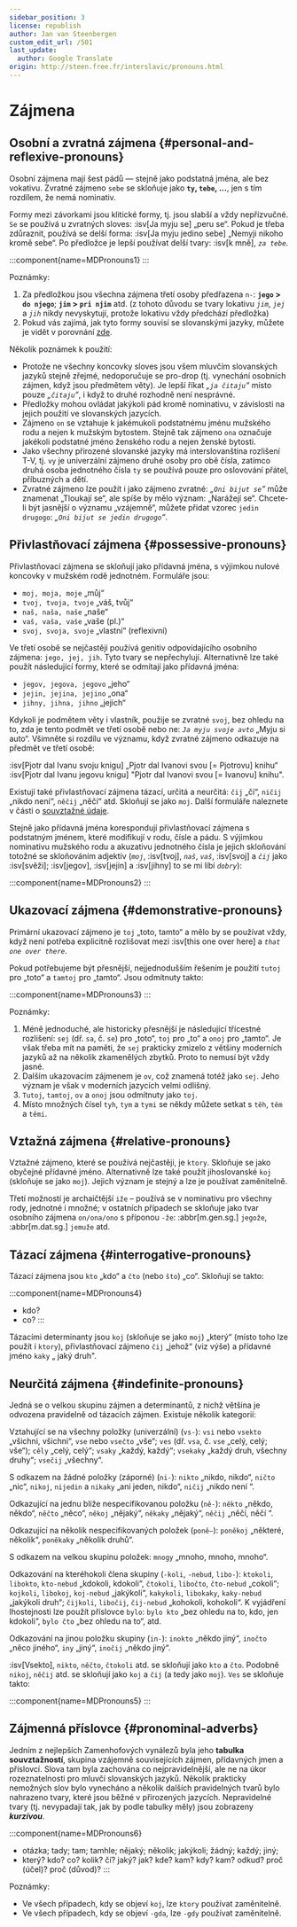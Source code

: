```yaml
---
sidebar_position: 3
license: republish
author: Jan van Steenbergen
custom_edit_url: /501
last_update:
  author: Google Translate
origin: http://steen.free.fr/interslavic/pronouns.html
---
```


# Zájmena

## Osobní a zvratná zájmena \{#personal-and-reflexive-pronouns}

Osobní zájmena mají šest pádů — stejně jako podstatná jména, ale bez vokativu. Zvratné zájmeno `sebe` se skloňuje jako **`ty`, `tebe`, ...**, jen s tím rozdílem, že nemá nominativ.

Formy mezi závorkami jsou klitické formy, tj. jsou slabší a vždy nepřízvučné. `Se` se používá u zvratných sloves: :isv[Ja myju se] „peru se“. Pokud je třeba zdůraznit, používá se delší forma: :isv[Ja myju jedino sebe] „Nemyji nikoho kromě sebe“. Po předložce je lepší používat delší tvary: :isv[k mně], _`za tebe`_.

:::component{name=MDPronouns1}
:::

Poznámky:

1. Za předložkou jsou všechna zájmena třetí osoby předřazena `n-`: **`jego` > `do njego`**; **`jim` > `pri njim`** atd. (z tohoto důvodu se tvary lokativu _`jim`_, _`jej`_ a _`jih`_ nikdy nevyskytují, protože lokativu vždy předchází předložka)
2. Pokud vás zajímá, jak tyto formy souvisí se slovanskými jazyky, můžete je vidět v porovnání [zde][1].

Několik poznámek k použití:

- Protože ne všechny koncovky sloves jsou všem mluvčím slovanských jazyků stejně zřejmé, nedoporučuje se pro-drop (tj. vynechání osobních zájmen, když jsou předmětem věty). Je lepší říkat _„`ja čitaju`“_ místo pouze _„`čitaju`“_, i když to druhé rozhodně není nesprávné.
- Předložky mohou ovládat jakýkoli pád kromě nominativu, v závislosti na jejich použití ve slovanských jazycích.
- Zájmeno `on` se vztahuje k jakémukoli podstatnému jménu mužského rodu a nejen k mužským bytostem. Stejně tak zájmeno `ona` označuje jakékoli podstatné jméno ženského rodu a nejen ženské bytosti.
- Jako všechny přirozené slovanské jazyky má interslovanština rozlišení T-V, tj. `vy` je univerzální zájmeno druhé osoby pro obě čísla, zatímco druhá osoba jednotného čísla `ty` se používá pouze pro oslovování přátel, příbuzných a dětí.
- Zvratné zájmeno lze použít i jako zájmeno zvratné: _„`Oni bijut se`“_ může znamenat „Tloukají se“, ale spíše by mělo význam: „Narážejí se“. Chcete-li být jasnější o významu „vzájemně“, můžete přidat vzorec `jedin drugogo`: _„`Oni bijut se jedin drugogo`“_.

## Přivlastňovací zájmena \{#possessive-pronouns}

Přivlastňovací zájmena se skloňují jako přídavná jména, s výjimkou nulové koncovky v mužském rodě jednotném. Formuláře jsou:

- `moj, moja, moje` „můj“
- `tvoj, tvoja, tvoje` „váš, tvůj“
- `naš, naša, naše` „naše“
- `vaš, vaša, vaše` „vaše (pl.)“
- `svoj, svoja, svoje` „vlastní“ (reflexivní)

Ve třetí osobě se nejčastěji používá genitiv odpovídajícího osobního zájmena: `jego, jej, jih`. Tyto tvary se nepřechylují. Alternativně lze také použít následující formy, které se odmítají jako přídavná jména:

- `jegov, jegova, jegovo` „jeho“
- `jejin, jejina, jejino` „ona“
- `jihny, jihna, jihno` „jejich“

Kdykoli je podmětem věty i vlastník, použije se zvratné `svoj`, bez ohledu na to, zda je tento podmět ve třetí osobě nebo ne: _`Ja myju svoje avto`_ „Myju si auto“. Všimněte si rozdílu ve významu, když zvratné zájmeno odkazuje na předmět ve třetí osobě:

:isv[Pjotr dal Ivanu svoju knigu] „Pjotr dal Ivanovi svou \[= Pjotrovu] knihu“
:isv[Pjotr dal Ivanu jegovu knigu] "Pjotr dal Ivanovi svou \[= Ivanovu] knihu".

Existují také přivlastňovací zájmena tázací, určitá a neurčitá: `čij` „čí“, `ničij` „nikdo není“, `něčij` „něčí“ atd. Skloňují se jako `moj`. Další formuláře naleznete v části o [souvztažné údaje][2].

Stejně jako přídavná jména korespondují přivlastňovací zájmena s podstatným jménem, které modifikují v rodu, čísle a pádu. S výjimkou nominativu mužského rodu a akuzativu jednotného čísla je jejich skloňování totožné se skloňováním adjektiv (_`moj`_, :isv[tvoj], _`naš`_, _`vaš`_, :isv[svoj] a _`čij`_ jako :isv[svěži]; :isv[jegov], :isv[jejin] a :isv[jihny] to se mi líbí _`dobry`_):

:::component{name=MDPronouns2}
:::

## Ukazovací zájmena \{#demonstrative-pronouns}

Primární ukazovací zájmeno je `toj` „toto, tamto“ a mělo by se používat vždy, když není potřeba explicitně rozlišovat mezi :isv[this one over here] a _`that one over there`_.

Pokud potřebujeme být přesnější, nejjednodušším řešením je použití `tutoj` pro „toto“ a `tamtoj` pro „tamto“. Jsou odmítnuty takto:

:::component{name=MDPronouns3}
:::

Poznámky:

1. Méně jednoduché, ale historicky přesnější je následující třícestné rozlišení: `sej` (dř. `sa`, č. `se`) pro „toto“, `toj` pro „to“ a `onoj` pro „tamto“. Je však třeba mít na paměti, že `sej` prakticky zmizelo z většiny moderních jazyků až na několik zkamenělých zbytků. Proto to nemusí být vždy jasné.
2. Dalším ukazovacím zájmenem je `ov`, což znamená totéž jako `sej`. Jeho význam je však v moderních jazycích velmi odlišný.
3. `Tutoj`, `tamtoj`, `ov` a `onoj` jsou odmítnuty jako `toj`.
4. Místo množných čísel `tyh`, `tym` a `tymi` se někdy můžete setkat s `těh`, `těm` a `těmi`.

## Vztažná zájmena \{#relative-pronouns}

Vztažné zájmeno, které se používá nejčastěji, je `ktory`. Skloňuje se jako obyčejné přídavné jméno. Alternativně lze také použít jihoslovanské `koj` (skloňuje se jako `moj`). Jejich význam je stejný a lze je používat zaměnitelně.

Třetí možností je archaičtější `iže` – používá se v nominativu pro všechny rody, jednotné i množné; v ostatních případech se skloňuje jako tvar osobního zájmena `on/ona/ono` s příponou `-že`: :abbr[m.gen.sg.] `jegože`, :abbr[m.dat.sg.] `jemuže` atd.

## Tázací zájmena \{#interrogative-pronouns}

Tázací zájmena jsou `kto` „kdo“ a `čto` (nebo `što`) „co“. Skloňují se takto:

:::component{name=MDPronouns4}
* kdo?
* co?
:::

Tázacími determinanty jsou `koj` (skloňuje se jako `moj`) „který“ (místo toho lze použít i `ktory`), přivlastňovací zájmeno `čij` „jehož“ (viz výše) a přídavné jméno `kaky` „ jaký druh".

## Neurčitá zájmena \{#indefinite-pronouns}

Jedná se o velkou skupinu zájmen a determinantů, z nichž většina je odvozena pravidelně od tázacích zájmen. Existuje několik kategorií:

Vztahující se na všechny položky (univerzální) (`vs-`): `vsi` nebo `vsekto` „všichni, všichni“, `vse` nebo `vsečto` „vše“; `ves` (dř. `vsa`, č. `vse` „celý, celý; vše“); `cěly` „celý, celý“; `vsaky` „každý, každý“; `vsekaky` „každý druh, všechny druhy“; `vsečij` „všechny“.

S odkazem na žádné položky (záporné) (`ni-`): `nikto` „nikdo, nikdo“, `ničto` „nic“, `nikoj`, `nijedin` a `nikaky` „ani jeden, nikdo“, `ničij` „nikdo není “.

Odkazující na jednu blíže nespecifikovanou položku (`ně-`): `někto` „někdo, někdo“, `něčto` „něco“, `někoj` „nějaký“, `někaky` „nějaký“, `něčij` „něčí, něčí “.

Odkazující na několik nespecifikovaných položek (`poně–`): `poněkoj` „některé, několik“, `poněkaky` „několik druhů“.

S odkazem na velkou skupinu položek: `mnogy` „mnoho, mnoho, mnoho“.

Odkazování na kteréhokoli člena skupiny (`-koli`, `-nebud`, `libo-`): `ktokoli`, `libokto`, `kto-nebud` „kdokoli, kdokoli“, `čtokoli`, `libočto`, `čto-nebud` „cokoli“; `kojkoli`, `libokoj`, `koj-nebud` „jakýkoli“, `kakykoli`, `libokaky`, `kaky-nebud` „jakýkoli druh“; `čijkoli`, `libočij`, `čij-nebud` „kohokoli, kohokoli“. K vyjádření lhostejnosti lze použít příslovce `bylo`: `bylo kto` „bez ohledu na to, kdo, jen kdokoli“, `bylo čto` „bez ohledu na to“, atd.

Odkazování na jinou položku skupiny (`in-`): `inokto` „někdo jiný“, `inočto` „něco jiného“, `iny` „jiný“, `inočij` „někdo jiný“.

:isv[Vsekto], `nikto`, `něčto`, `čtokoli` atd. se skloňují jako `kto` a `čto`. Podobně `nikoj`, `něčij` atd. se skloňují jako `koj` a `čij` (a tedy jako `moj`). `Ves` se skloňuje takto:

:::component{name=MDPronouns5}
:::

## Zájmenná příslovce \{#pronominal-adverbs}

Jedním z nejlepších Zamenhofových vynálezů byla jeho **tabulka souvztažností**, skupina vzájemně souvisejících zájmen, přídavných jmen a příslovcí. Slova tam byla zachována co nejpravidelnější, ale ne na úkor rozeznatelnosti pro mluvčí slovanských jazyků. Několik prakticky nemožných slov bylo vynecháno a několik dalších pravidelných tvarů bylo nahrazeno tvary, které jsou běžné v přirozených jazycích. Nepravidelné tvary (tj. nevypadají tak, jak by podle tabulky měly) jsou zobrazeny _**kurzívou**_.

:::component{name=MDPronouns6}
* otázka; tady; tam; tamhle; nějaký; několik; jakýkoli; žádný; každý; jiný;
* který? kdo? co? kolik? čí? jaký? jak? kde? kam? kdy? kam? odkud? proč (účel)? proč (důvod)?
:::

Poznámky:

- Ve všech případech, kdy se objeví `koj`, lze `ktory` používat zaměnitelně.
- Ve všech případech, kdy se objeví `-gda`, lze `-gdy` používat zaměnitelně.

[1]: http://steen.free.fr/interslavic/slavic_pronouns.html
[2]: #pronominal_adverbs
